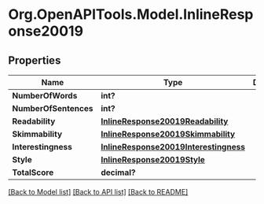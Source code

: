 # Org.OpenAPITools.Model.InlineResponse20019

## Properties

Name | Type | Description | Notes
------------ | ------------- | ------------- | -------------
**NumberOfWords** | **int?** |  | [optional] 
**NumberOfSentences** | **int?** |  | [optional] 
**Readability** | [**InlineResponse20019Readability**](InlineResponse20019Readability.md) |  | [optional] 
**Skimmability** | [**InlineResponse20019Skimmability**](InlineResponse20019Skimmability.md) |  | [optional] 
**Interestingness** | [**InlineResponse20019Interestingness**](InlineResponse20019Interestingness.md) |  | [optional] 
**Style** | [**InlineResponse20019Style**](InlineResponse20019Style.md) |  | [optional] 
**TotalScore** | **decimal?** |  | [optional] 

[[Back to Model list]](../README.md#documentation-for-models) [[Back to API list]](../README.md#documentation-for-api-endpoints) [[Back to README]](../README.md)

